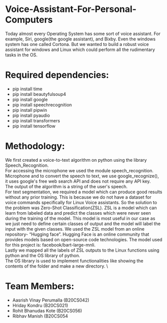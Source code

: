 # Voice-Assistant-For-Personal-Computers
Today almost every Operating System has some sort of voice assistant. For example, Siri, google(the google assistant), and Bixby. Even the windows system has one called Cortona. But we wanted to build a robust voice assistant for windows and Linux which could perform all the rudimentary tasks in the OS.
# Required dependencies:
- pip install time
- pip install beautyfulsoup4
- pip install google
- pip install speechrecognition
- pip install pipwin
- pip install pyaudio
- pip install transformers
- pip install tensorflow
# Methodology:
We first created a voice-to-text algorithm on python using the library Speech_Recognition. \
For accessing the microphone we used the module speech_recognition. Microphone and to convert the
speech to text, we use google_recognize(), it uses google's free web search API and does not require any
API key. \
The output of the algorithm is a string of the user's speech. \
For text segmentation, we required a model which can produce good results without any prior training.
This is because we do not have a dataset for voice commands specifically for Linux Voice assistants.
So the solution to the problem was Zero-Shot Classification(ZSL).
ZSL is a model which can learn from labeled data and predict the classes which were never seen during
the training of the model.
This model is most useful in our case as we just need to define certain classes of output and the model
will label the input with the given classes.
We used the ZSL model from an online repository- “Hugging face”. Hugging Face is an online community that provides models based on open-source code technologies.
The model used for this project is: facebook/bart-large-mnli. \
Lastly we mapped all the labels of ZSL outputs to the Linux functions using python and the OS library of
python. \
The OS library is used to implement functionalities like showing the contents of the folder and make a
new directory. \

# Team Members:
- Aasrish Vinay Perumalla (B20CS042)
- Hriday Kondru (B20CS021)
- Rohit Bhanudas Kote (B20CS056)
- Ribhav Manish (B20CS054
